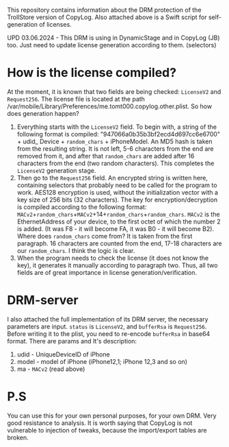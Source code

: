 This repository contains information about the DRM protection of the TrollStore version of CopyLog. Also attached above is a Swift script for self-generation of licenses. 

UPD 03.06.2024 - This DRM is using in DynamicStage and in CopyLog (JB) too. Just need to update license generation according to them. (selectors)


# How is the license compiled?

At the moment, it is known that two fields are being checked: `LicenseV2` and `Request256`. The license file is located at the path /var/mobile/Library/Preferences/me.tomt000.copylog.other.plist. 
So how does generation happen?

1) Everything starts with the `LicenseV2` field. To begin with, a string of the following format is compiled: "947066a0b35b3bf2ecd4d697cc6e6700" + udid_ Device + `random_chars` + iPhoneModel. An MD5 hash is taken from the resulting string. It is not left, 5-6 characters from the end are removed from it, and after that `random_chars` are added after 16 characters from the end (two random characters). This completes the `LicenseV2` generation stage.
2) Then go to the `Request256` field. An encrypted string is written here, containing selectors that probably need to be called for the program to work. AES128 encryption is used, without the initialization vector with a key size of 256 bits (32 characters). The key for encryption/decryption is compiled according to the following format: `MACv2`+`random_chars`+`MACv2`+14+`random_chars`+`random_chars`. `MACv2` is the EthernetAddress of your device, to the first octet of which the number 2 is added. (It was F8 - it will become FA, it was B0 - it will become B2). Where does `random_chars` come from? It is taken from the first paragraph. 16 characters are counted from the end, 17-18 characters are our `random_chars`. I think the logic is clear.
3) When the program needs to check the license (it does not know the key), it generates it manually according to paragraph two. Thus, all two fields are of great importance in license generation/verification.

# DRM-server
I also attached the full implementation of its DRM server, the necessary parameters are input. `status` is `LicenseV2`, and `bufferRsa` is `Request256`. Before writing it to the plist, you need to re-encode `bufferRsa` in base64 format. There are params and It's description:
1) udid - UniqueDeviceID of iPhone
2) model - model of iPhone (iPhone12,1; iPhone 12,3 and so on)
3) ma - `MACv2` (read above)

# P.S
You can use this for your own personal purposes, for your own DRM. Very good resistance to analysis. It is worth saying that CopyLog is not vulnerable to injection of tweaks, because the import/export tables are broken.
